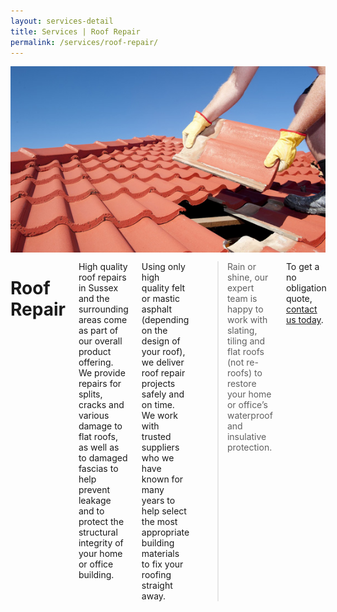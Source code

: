 ```yaml
---
layout: services-detail
title: Services | Roof Repair
permalink: /services/roof-repair/
---
```


<div class="jx-page-sidebar">
    <div class="row">
        <div class="six columns"><img src="/images/service_2.jpg" alt="Roof Repair" /></div>
        <div class="ten columns">
            <h1>Roof Repair</h1>
            <p>High quality roof repairs in Sussex and the surrounding areas come as part of our overall product offering. We provide repairs for splits, cracks and various damage to flat roofs, as well as to damaged fascias to help prevent leakage and to protect the structural integrity of your home or office building.</p>
            <p>Using only high quality felt or mastic asphalt (depending on the design of your roof), we deliver roof repair projects safely and on time.  We work with trusted suppliers who we have known for many years to help select the most appropriate building materials to fix your roofing straight away.</p>
            <blockquote>Rain or shine, our expert team is happy to work with slating, tiling and flat roofs (not re-roofs) to restore your home or office’s waterproof and insulative protection.</blockquote> 
            <p>To get a no obligation quote, <a href="/contact-us/">contact us today</a>.</p>
        </div>
    </div>
</div>